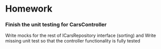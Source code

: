 # Homework

### Finish the unit testing for CarsController

Write mocks for the rest of ICarsRepository interface (sorting) and
Write missing unit test so that the controller functionality is fully tested
